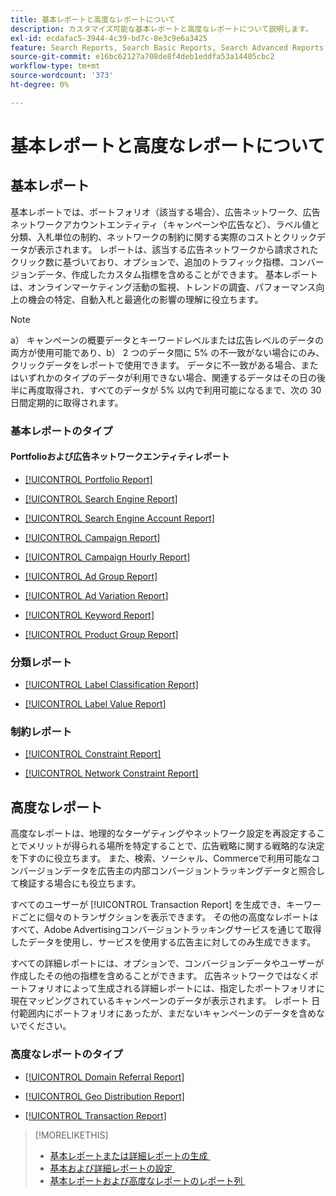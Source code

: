 ```yaml
---
title: 基本レポートと高度なレポートについて
description: カスタマイズ可能な基本レポートと高度なレポートについて説明します。
exl-id: ecdafac5-3944-4c39-bd7c-8e3c9e6a3425
feature: Search Reports, Search Basic Reports, Search Advanced Reports
source-git-commit: e16bc62127a708de8f4deb1eddfa53a14405cbc2
workflow-type: tm+mt
source-wordcount: '373'
ht-degree: 0%

---
```


# 基本レポートと高度なレポートについて

## 基本レポート

基本レポートでは、ポートフォリオ（該当する場合）、広告ネットワーク、広告ネットワークアカウントエンティティ（キャンペーンや広告など）、ラベル値と分類、入札単位の制約、ネットワークの制約に関する実際のコストとクリックデータが表示されます。 レポートは、該当する広告ネットワークから請求されたクリック数に基づいており、オプションで、追加のトラフィック指標、コンバージョンデータ、作成したカスタム指標を含めることができます。 基本レポートは、オンラインマーケティング活動の監視、トレンドの調査、パフォーマンス向上の機会の特定、自動入札と最適化の影響の理解に役立ちます。

>[!NOTE]
>
>a） キャンペーンの概要データとキーワードレベルまたは広告レベルのデータの両方が使用可能であり、b） 2 つのデータ間に 5% の不一致がない場合にのみ、クリックデータをレポートで使用できます。 データに不一致がある場合、またはいずれかのタイプのデータが利用できない場合、関連するデータはその日の後半に再度取得され、すべてのデータが 5% 以内で利用可能になるまで、次の 30 日間定期的に取得されます。

### 基本レポートのタイプ

#### Portfolioおよび広告ネットワークエンティティレポート

* [[!UICONTROL Portfolio Report]](/help/search-social-commerce/reports/management/basic-advanced/portfolio-report.md)

* [[!UICONTROL Search Engine Report]](/help/search-social-commerce/reports/management/basic-advanced/search-engine-report.md)

* [[!UICONTROL Search Engine Account Report]](/help/search-social-commerce/reports/management/basic-advanced/search-engine-account-report.md)

* [[!UICONTROL Campaign Report]](/help/search-social-commerce/reports/management/basic-advanced/campaign-report.md)

* [[!UICONTROL Campaign Hourly Report]](/help/search-social-commerce/reports/management/basic-advanced/campaign-hourly-report.md)

* [[!UICONTROL Ad Group Report]](/help/search-social-commerce/reports/management/basic-advanced/ad-group-report.md)

* [[!UICONTROL Ad Variation Report]](/help/search-social-commerce/reports/management/basic-advanced/ad-variation-report.md)

* [[!UICONTROL Keyword Report]](/help/search-social-commerce/reports/management/basic-advanced/keyword-report.md)

* [[!UICONTROL Product Group Report]](/help/search-social-commerce/reports/management/basic-advanced/product-group-report.md)

### 分類レポート

* [[!UICONTROL Label Classification Report]](/help/search-social-commerce/reports/management/basic-advanced/label-classification-report.md)

* [[!UICONTROL Label Value Report]](/help/search-social-commerce/reports/management/basic-advanced/label-value-report.md)

### 制約レポート

* [[!UICONTROL Constraint Report]](/help/search-social-commerce/reports/management/basic-advanced/constraint-report.md)

* [[!UICONTROL Network Constraint Report]](/help/search-social-commerce/reports/management/basic-advanced/network-constraint-report.md)

## 高度なレポート

高度なレポートは、地理的なターゲティングやネットワーク設定を再設定することでメリットが得られる場所を特定することで、広告戦略に関する戦略的な決定を下すのに役立ちます。 また、検索、ソーシャル、Commerceで利用可能なコンバージョンデータを広告主の内部コンバージョントラッキングデータと照合して検証する場合にも役立ちます。

すべてのユーザーが [!UICONTROL Transaction Report] を生成でき、キーワードごとに個々のトランザクションを表示できます。 その他の高度なレポートはすべて、Adobe Advertisingコンバージョントラッキングサービスを通じて取得したデータを使用し、サービスを使用する広告主に対してのみ生成できます。

すべての詳細レポートには、オプションで、コンバージョンデータやユーザーが作成したその他の指標を含めることができます。 広告ネットワークではなくポートフォリオによって生成される詳細レポートには、指定したポートフォリオに現在マッピングされているキャンペーンのデータが表示されます。 レポート
日付範囲内にポートフォリオにあったが、まだないキャンペーンのデータを含めないでください。

### 高度なレポートのタイプ

* [[!UICONTROL Domain Referral Report]](/help/search-social-commerce/reports/management/basic-advanced/domain-referral-report.md)

* [[!UICONTROL Geo Distribution Report]](/help/search-social-commerce/reports/management/basic-advanced/geo-distribution-report.md)

* [[!UICONTROL Transaction Report]](/help/search-social-commerce/reports/management/basic-advanced/transaction-report.md)

>[!MORELIKETHIS]
>
>* [&#x200B; 基本レポートまたは詳細レポートの生成 &#x200B;](/help/search-social-commerce/reports/management/basic-advanced/basic-advanced-report-generate.md)
>* [&#x200B; 基本および詳細レポートの設定 &#x200B;](/help/search-social-commerce/reports/management/basic-advanced/basic-advanced-report-settings.md)
>* [&#x200B; 基本レポートおよび高度なレポートのレポート列 &#x200B;](/help/search-social-commerce/reports/management/basic-advanced/basic-advanced-report-columns.md)
